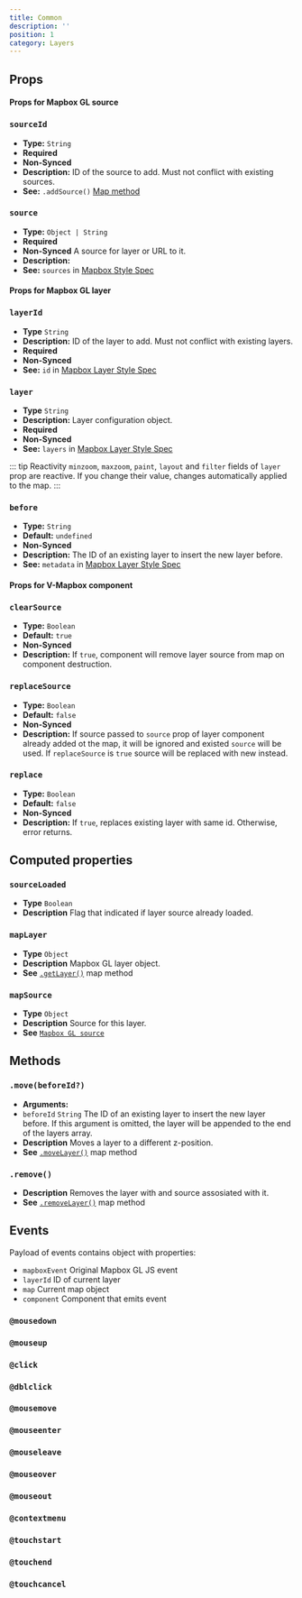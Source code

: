 ```yaml
---
title: Common
description: ''
position: 1
category: Layers
---
```


## Props

#### Props for Mapbox GL source

### `sourceId`

- **Type:** `String`
- **Required**
- **Non-Synced**
- **Description:** ID of the source to add. Must not conflict with existing sources.
- **See:** `.addSource()` [Map method](https://docs.mapbox.com/mapbox-gl-js/api/#map#addsource)

### `source`

- **Type:** `Object | String`
- **Required**
- **Non-Synced** A source for layer or URL to it.
- **Description:**
- **See:** `sources` in [Mapbox Style Spec](https://docs.mapbox.com/mapbox-gl-js/style-spec/#sources)

#### Props for Mapbox GL layer

### `layerId`

- **Type** `String`
- **Description:** ID of the layer to add. Must not conflict with existing layers.
- **Required**
- **Non-Synced**
- **See:** `id` in [Mapbox Layer Style Spec](https://docs.mapbox.com/mapbox-gl-js/style-spec/#layer-id)

### `layer`

- **Type** `String`
- **Description:** Layer configuration object.
- **Required**
- **Non-Synced**
- **See:** `layers` in [Mapbox Layer Style Spec](https://docs.mapbox.com/mapbox-gl-js/style-spec/#layers)

::: tip Reactivity
`minzoom`, `maxzoom`, `paint`, `layout` and `filter` fields of `layer` prop are reactive. If you change their value, changes automatically applied to the map.
:::

### `before`

- **Type:** `String`
- **Default:** `undefined`
- **Non-Synced**
- **Description:** The ID of an existing layer to insert the new layer before.
- **See:** `metadata` in [Mapbox Layer Style Spec](https://docs.mapbox.com/mapbox-gl-js/style-spec/#layer-metadata)

#### Props for V-Mapbox component

### `clearSource`

- **Type:** `Boolean`
- **Default:** `true`
- **Non-Synced**
- **Description:** If `true`, component will remove layer source from map on component destruction.

### `replaceSource`

- **Type:** `Boolean`
- **Default:** `false`
- **Non-Synced**
- **Description:** If source passed to `source` prop of layer component already added ot the map, it will be ignored and existed `source` will be used. If `replaceSource` is `true` source will be replaced with new instead.

### `replace`

- **Type:** `Boolean`
- **Default:** `false`
- **Non-Synced**
- **Description:** If `true`, replaces existing layer with same id. Otherwise, error returns.

## Computed properties

### `sourceLoaded`

- **Type** `Boolean`
- **Description** Flag that indicated if layer source already loaded.

### `mapLayer`

- **Type** `Object`
- **Description** Mapbox GL layer object.
- **See** [`.getLayer()`](https://docs.mapbox.com/mapbox-gl-js/api/#map#getlayer) map method

### `mapSource`

- **Type** `Object`
- **Description** Source for this layer.
- **See** [`Mapbox GL source`](https://docs.mapbox.com/mapbox-gl-js/api/#sources)

## Methods

### `.move(beforeId?)`

- **Arguments:**
- `beforeId` `String` The ID of an existing layer to insert the new layer before. If this argument is omitted, the layer will be appended to the end of the layers array.
- **Description** Moves a layer to a different z-position.
- **See** [`.moveLayer()`](https://docs.mapbox.com/mapbox-gl-js/api/#map#movelayer) map method

### `.remove()`

- **Description** Removes the layer with and source assosiated with it.
- **See** [`.removeLayer()`](https://docs.mapbox.com/mapbox-gl-js/api/#map#removelayer) map method

## Events

Payload of events contains object with properties:

- `mapboxEvent` Original Mapbox GL JS event
- `layerId` ID of current layer
- `map` Current map object
- `component` Component that emits event

### `@mousedown`

### `@mouseup`

### `@click`

### `@dblclick`

### `@mousemove`

### `@mouseenter`

### `@mouseleave`

### `@mouseover`

### `@mouseout`

### `@contextmenu`

### `@touchstart`

### `@touchend`

### `@touchcancel`
